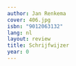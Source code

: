 ```yaml
---
author: Jan Renkema
cover: 406.jpg
isbn: "9012063132"
lang: nl
layout: review
title: Schrijfwijzer
year: 0
---
```

